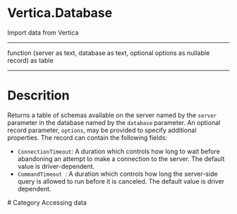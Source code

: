 ﻿# Vertica.Database
Import data from Vertica
***
function (server as text, database as text, optional options as nullable record) as table
***
# Descrition 
Returns a table of schemas available on the server named by the <code>server</code> parameter in the database named by the <code>database</code> parameter.
An optional record parameter, <code>options</code>, may be provided to specify additional properties. The record can contain the following fields:
<ul>
    <li><code>ConnectionTimeout</code>: A duration which controls how long to wait before abandoning an attempt to make a connection to the server. The default value is driver-dependent.</li>
    <li><code>CommandTimeout </code>: A duration which controls how long the server-side query is allowed to run before it is canceled. The default value is driver dependent.</li>
</ul>
# Category 
Accessing data
